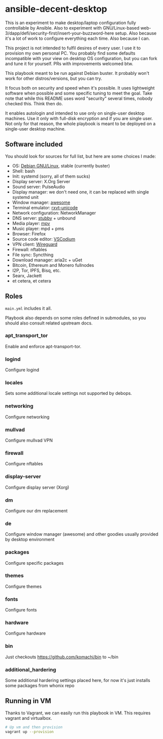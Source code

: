 # ansible-decent-desktop

This is an experiment to make desktop/laptop configuration fully controllable by Ansible. Also to experiment with GNU/Linux-based web-3/dapp/defi/security-first/insert-your-buzzword-here setup. Also because it's a lot of work to configure everything each time. Also because I can.

This project is not intended to fulfil desires of every user. I use it to provision my own personal PC. You probably find some defaults incompatible with your view on desktop OS configuration, but you can fork and tune it for yourself. PRs with improvements welcomed btw.

This playbook meant to be run against Debian buster. It probably won't work for other distros/versions, but you can try.

It focus both on security and speed when it's possible. It uses lightweight software when possible and some specific tuning to meet the goal. Take note that while this README uses word "security" several times, nobody checked this. Think then do.

It enables autologin and intended to use only on single-user desktop machines. Use it only with full-disk encryption and if you are single user. Not only for that reason, the whole playbook is meant to be deployed on a single-user desktop machine.

## Software included

You should look for sources for full list, but here are some choices I made:

- OS: [Debian GNU/Linux](https://debian.org), stable (currently buster)
- Shell: bash
- Init: systemd (sorry, all of them sucks)
- Display server: X.Org Server
- Sound server: PulseAudio
- Display manager: we don't need one, it can be replaced with single systemd unit
- Window manager: [awesome](https://awesomewm.org)
- Terminal emulator: [rxvt-unicode](http://software.schmorp.de/pkg/rxvt-unicode.html)
- Network configuration: NetworkManager
- DNS server: [stubby](https://github.com/getdnsapi/stubby) + unbound
- Media player: [mpv](https://mpv.io)
- Music player: mpd + pms
- Browser: Firefox
- Source code editor: [VSCodium](https://github.com/VSCodium/vscodium)
- VPN client: [Wireguard](https://wireguard.com)
- Firewall: nftables
- File sync: Syncthing
- Download manager: aria2c + uGet
- Bitcoin, Ethereum and Monero fullnodes
- I2P, Tor, IPFS, Bisq, etc.
- Searx, Jackett
- et cetera, et cetera

## Roles

`main.yml` includes it all.

Playbook also depends on some roles defined in submodules, so you should also consult related upstream docs.

### apt_transport_tor

Enable and enforce apt-transport-tor.

### logind

Configure logind

### locales

Sets some additional locale settings not supported by debops.

### networking

Configure networking

### mullvad

Configure mullvad VPN

### firewall

Configure nftables

### display-server

Configure display server (Xorg)

### dm

Configure our dm replacement

### de

Configure window manager (awesome) and other goodies usually provided by desktop environment

### packages

Configure specific packages

### themes

Configure themes

### fonts

Configure fonts

### hardware

Configure hardware

### bin

Just checkouts https://github.com/komachi/bin to ~/bin

### additional_hardering

Some additional hardering settings placed here, for now it's just installs some packages from whonix repo

## Running in VM

Thanks to Vagrant, we can easily run this playbook in VM. This requires vagrant and virtualbox.

```sh
# Up vm and then provision
vagrant up --provision
```
